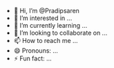 - 👋 Hi, I’m @Pradipsaren
- 👀 I’m interested in ...
- 🌱 I’m currently learning ...
- 💞️ I’m looking to collaborate on ...
- 📫 How to reach me ...
- 😄 Pronouns: ...
- ⚡ Fun fact: ...

<!---
Pradipsaren/Pradipsaren is a ✨ special ✨ repository because its `README.md` (this file) appears on your GitHub profile.
You can click the Preview link to take a look at your changes.
--->
